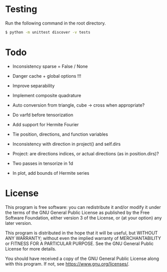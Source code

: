 # Testing

Run the following command in the root directory.

```bash
$ python -m unittest discover -v tests
```

# Todo

- Inconsistency sparse = False / None

- Danger cache + global options !!!

- Improve separability

- Implement composite quadrature

- Auto conversion from triangle, cube -> cross when appropriate?

- Do varfd before tensorization

- Add support for Hermite Fourier

- Tie position, directions, and function variables

- Inconsistency with direction in project() and self.dirs

- Project: are directions indices, or actual directions (as in position.dirs)?

- Two passes in tensorize in 1d

- In plot, add bounds of Hermite series

# License

This program is free software: you can redistribute it and/or modify
it under the terms of the GNU General Public License as published by
the Free Software Foundation, either version 3 of the License, or
(at your option) any later version.

This program is distributed in the hope that it will be useful,
but WITHOUT ANY WARRANTY; without even the implied warranty of
MERCHANTABILITY or FITNESS FOR A PARTICULAR PURPOSE. See the
GNU General Public License for more details.

You should have received a copy of the GNU General Public License
along with this program. If not, see <https://www.gnu.org/licenses/>.
